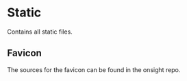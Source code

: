 # Static

Contains all static files.

## Favicon

The sources for the favicon can be found in the onsight repo.
